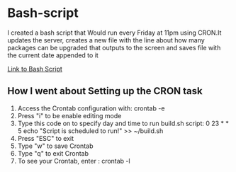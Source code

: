 # Bash-script

<p>I created a bash script that Would run every Friday at 11pm using CRON.It updates the server,
  creates a new file with the line about how many packages can be upgraded
  that outputs to the screen and saves file with the current date appended to it </p>
 
 [Link to Bash Script](/build.sh)



## How I went about Setting up the CRON task

1) Access the Crontab configuration with: crontab -e
2) Press "i" to be enable editing mode
3) Type this code on to specify day and time to run build.sh script:  0 23 * * 5 echo "Script is scheduled to run!"  >>  ~/build.sh
4) Press "ESC" to exit
5) Type "w" to save Crontab
6) Type "q" to exit Crontab
7) To see your Crontab, enter : crontab -l 
